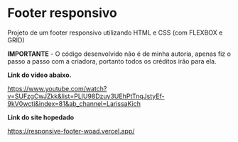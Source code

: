 # Footer responsivo


Projeto de um footer responsivo utilizando HTML e CSS (com FLEXBOX e GRID)

**IMPORTANTE** - O código desenvolvido não é de minha autoria, apenas fiz o passo a passo com a criadora, portanto todos os créditos irão para ela. 

**Link do vídeo abaixo.**

https://www.youtube.com/watch?v=SUFzgCwJZkk&list=PLlU98Dzuy3UEhPtTnqJstyEf-9kV0wctj&index=81&ab_channel=LarissaKich

**Link do site hopedado**

https://responsive-footer-woad.vercel.app/

